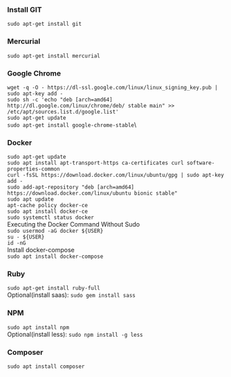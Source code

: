 ### Install GIT
```sudo apt-get install git```

### Mercurial
```sudo apt-get install mercurial```

### Google Chrome
```wget -q -O - https://dl-ssl.google.com/linux/linux_signing_key.pub | sudo apt-key add - ```\
```sudo sh -c 'echo "deb [arch=amd64] http://dl.google.com/linux/chrome/deb/ stable main" >> /etc/apt/sources.list.d/google.list'```\
```sudo apt-get update```\
```sudo apt-get install google-chrome-stable```\

### Docker
```sudo apt-get update```\
```sudo apt install apt-transport-https ca-certificates curl software-properties-common```\
```curl -fsSL https://download.docker.com/linux/ubuntu/gpg | sudo apt-key add -```\
```sudo add-apt-repository "deb [arch=amd64] https://download.docker.com/linux/ubuntu bionic stable"```\
```sudo apt update```\
```apt-cache policy docker-ce```\
```sudo apt install docker-ce```\
```sudo systemctl status docker``` \
Executing the Docker Command Without Sudo \
```sudo usermod -aG docker ${USER}```\
```su - ${USER}```\
```id -nG```\
Install docker-compose\
```sudo apt install docker-compose```

### Ruby
```sudo apt-get install ruby-full```\
Optional(install saas): ```sudo gem install sass```

### NPM
```sudo apt install npm```\
Optional(install less): ```sudo npm install -g less```

### Composer 
```sudo apt install composer```
